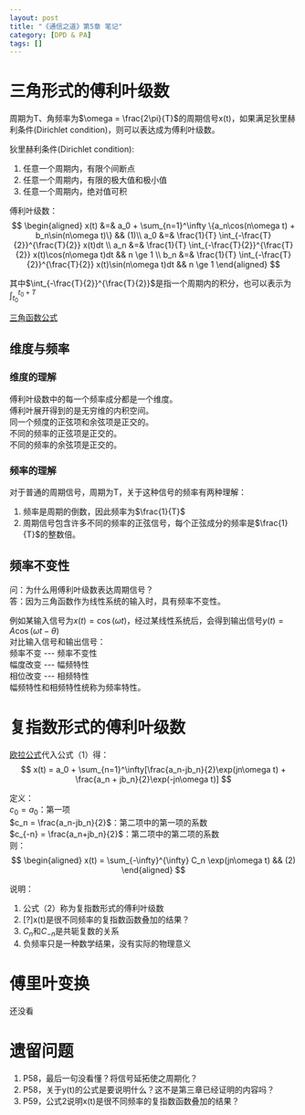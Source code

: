 ```yaml
---
layout: post
title: "《通信之道》第5章 笔记"
category: [DPD & PA]
tags: []
---
```


# 三角形式的傅利叶级数

周期为T、角频率为$\omega = \frac{2\pi}{T}$的周期信号x(t)，如果满足狄里赫利条件(Dirichlet condition)，则可以表达成为傅利叶级数。  

狄里赫利条件(Dirichlet condition):  
1. 任意一个周期内，有限个间断点  
2. 任意一个周期内，有限的极大值和极小值  
3. 任意一个周期内，绝对值可积  

傅利叶级数：  
$$
\begin{aligned}
x(t) &=& a_0 + \sum_{n=1}^\infty \{a_n\cos(n\omega t) + b_n\sin(n\omega t)\}   &&   (1)\\
a_0 &=& \frac{1}{T} \int_{-\frac{T}{2}}^{\frac{T}{2}} x(t)dt   \\
a_n &=& \frac{1}{T} \int_{-\frac{T}{2}}^{\frac{T}{2}} x(t)\cos(n\omega t)dt   &&  n \ge 1   \\
b_n &=& \frac{1}{T} \int_{-\frac{T}{2}}^{\frac{T}{2}} x(t)\sin(n\omega t)dt   &&  n \ge 1 
\end{aligned}
$$

<!-- more -->

其中$\int_{-\frac{T}{2}}^{\frac{T}{2}}$是指一个周期内的积分，也可以表示为$\int_{t_0}^{t_0+T}$  

[三角函数公式]()

## 维度与频率

### 维度的理解

傅利叶级数中的每一个频率成分都是一个维度。  
傅利叶展开得到的是无穷维的内积空间。  
同一个频度的正弦项和余弦项是正交的。  
不同的频率的正弦项是正交的。  
不同的频率的余弦项是正交的。  

### 频率的理解

对于普通的周期信号，周期为T，关于这种信号的频率有两种理解：  
1. 频率是周期的倒数，因此频率为$\frac{1}{T}$  
2. 周期信号包含许多不同的频率的正弦信号，每个正弦成分的频率是$\frac{1}{T}$的整数倍。  

## 频率不变性

问：为什么用傅利叶级数表达周期信号？  
答：因为三角函数作为线性系统的输入时，具有频率不变性。  

例如某输入信号为$x(t) = \cos (\omega t)$，经过某线性系统后，会得到输出信号$y(t) = A \cos(\omega t - \theta)$  
对比输入信号和输出信号：  
频率不变 --- 频率不变性  
幅度改变 --- 幅频特性   
相位改变 --- 相频特性  
幅频特性和相频特性统称为频率特性。  

# 复指数形式的傅利叶级数

[欧拉公式](https://windmissing.github.io/mathematics_basic_for_ML/Mathematics/Formula/euler.html)代入公式（1）得：  
$$
x(t) = a_0 + \sum_{n=1}^\infty[\frac{a_n-jb_n}{2}\exp(jn\omega t) + \frac{a_n + jb_n}{2}\exp(-jn\omega t)]
$$

定义：  
$c_0 = a_0$：第一项  
$c_n = \frac{a_n-jb_n}{2}$：第二项中的第一项的系数  
$c_{-n} = \frac{a_n+jb_n}{2}$：第二项中的第二项的系数    
则：  
$$
\begin{aligned}
x(t) = \sum_{-\infty}^{\infty} C_n \exp(jn\omega t)  && (2)
\end{aligned}
$$

说明：  
1. 公式（2）称为复指数形式的傅利叶级数  
2. [?]x(t)是很不同频率的复指数函数叠加的结果？  
3. $C_n$和$C_{-n}$是共轭复数的关系  
4. 负频率只是一种数学结果，没有实际的物理意义  

# 傅里叶变换

还没看


# 遗留问题

1. P58，最后一句没看懂？将信号延拓使之周期化？  
2. P58，关于y(t)的公式是要说明什么？这不是第三章已经证明的内容吗？  
3. P59，公式2说明x(t)是很不同频率的复指数函数叠加的结果？  
